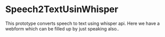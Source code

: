 # Speech2TextUsinWhisper
This prototype converts speech to text using whisper api. Here we have a webform which can be filled up by just speaking also..
